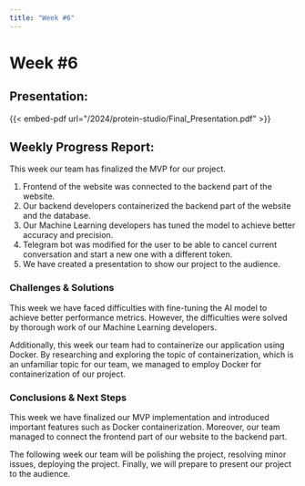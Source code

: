```yaml
---
title: "Week #6"
---
```


# **Week #6**

## **Presentation**:

{{< embed-pdf url="/2024/protein-studio/Final_Presentation.pdf" >}}

## **Weekly Progress Report**:

This week our team has finalized the MVP for our project. 
1. Frontend of the website was connected to the backend part of the website. 
2. Our backend developers containerized the backend part of the website and the database.
3. Our Machine Learning developers has tuned the model to achieve better accuracy and precision.
4. Telegram bot was modified for the user to be able to cancel current conversation and start a new one with a different token. 
5. We have created a presentation to show our project to the audience.

### **Challenges & Solutions**

This week we have faced difficulties with fine-tuning the AI model to achieve better performance metrics. However, the difficulties were solved by thorough work of our Machine Learning developers.

Additionally, this week our team had to containerize our application using Docker. By researching and exploring the topic of containerization, which is an unfamiliar topic for our team, we managed to employ Docker for containerization of our project.   

### **Conclusions & Next Steps**

This week we have finalized our MVP implementation and introduced important features such as Docker containerization.
Moreover, our team managed to connect the frontend part of our website to the backend part.

The following week our team will be polishing the project, resolving minor issues, deploying the project. Finally, we will prepare to present our project to the audience. 